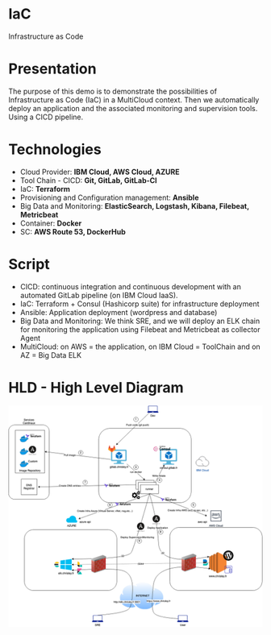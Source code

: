 # IaC
Infrastructure as Code 

# Presentation
The purpose of this demo is to demonstrate the possibilities of Infrastructure as Code (IaC) in a MultiCloud context.
Then we automatically deploy an application and the associated monitoring and supervision tools.
Using a CICD pipeline.

# Technologies
- Cloud Provider: **IBM Cloud, AWS Cloud, AZURE**
- Tool Chain - CICD: **Git, GitLab, GitLab-CI**
- IaC: **Terraform**
- Provisioning and Configuration management: **Ansible**
- Big Data and Monitoring: **ElasticSearch,  Logstash, Kibana, Filebeat, Metricbeat**
- Container: **Docker**
- SC: **AWS Route 53, DockerHub**

# Script
- CICD: continuous integration and continuous development with an automated GitLab pipeline (on IBM Cloud IaaS). 
- IaC: Terraform + Consul (Hashicorp suite) for infrastructure deployment
- Ansible: Application deployment (wordpress and database) 
- Big Data and Monitoring: We think SRE, and we will deploy an ELK chain for monitoring the application using Filebeat and Metricbeat as collector Agent
- MultiCloud: on AWS = the application, on IBM Cloud = ToolChain and on AZ = Big Data ELK 

# HLD - High Level Diagram
![HLD Demo IaC](doc/user/images/HLD_demo_IaC-v2.png)

